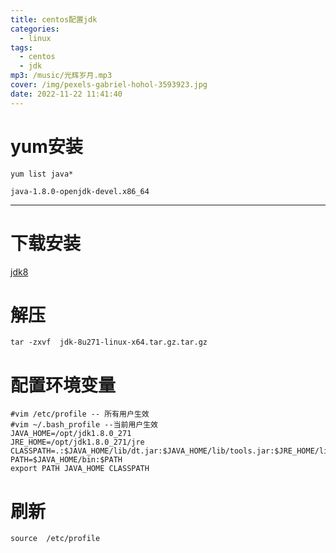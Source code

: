```yaml
---
title: centos配置jdk
categories:
  - linux
tags:
  - centos
  - jdk
mp3: /music/光辉岁月.mp3
cover: /img/pexels-gabriel-hohol-3593923.jpg
date: 2022-11-22 11:41:40
---
```


# yum安装
```
yum list java*

java-1.8.0-openjdk-devel.x86_64
```



----
# 下载安装
[jdk8](http://www.oracle.com/technetwork/java/javase/downloads/jdk8-downloads-2133151.html)

# 解压
```
tar -zxvf  jdk-8u271-linux-x64.tar.gz.tar.gz
```

# 配置环境变量
```
#vim /etc/profile -- 所有用户生效
#vim ~/.bash_profile --当前用户生效
JAVA_HOME=/opt/jdk1.8.0_271 
JRE_HOME=/opt/jdk1.8.0_271/jre 
CLASSPATH=.:$JAVA_HOME/lib/dt.jar:$JAVA_HOME/lib/tools.jar:$JRE_HOME/lib 
PATH=$JAVA_HOME/bin:$PATH 
export PATH JAVA_HOME CLASSPATH
```

# 刷新
```
source  /etc/profile
```